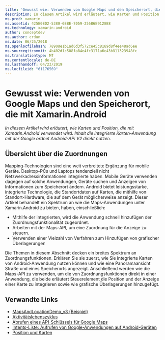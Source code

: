 ```yaml
---
title: 'Gewusst wie: Verwenden von Google Maps und den Speicherort, die mit Xamarin.Android'
description: In diesem Artikel wird erläutert, wie Karten und Position, die mit Xamarin.Android verwendet wird. Inhalt die integrierte Karten-Anwendung mit der Google ordnet Android-API V2 direkt nutzen.
ms.prod: xamarin
ms.assetid: 425E0ED2-5380-6EBE-7059-256B6E9128B8
ms.technology: xamarin-android
author: conceptdev
ms.author: crdun
ms.date: 06/25/2018
ms.openlocfilehash: 78908e1b1ad6d3f572ce45c8189d8f4ee48ad6ee
ms.sourcegitcommit: 4b402d1c508fa84e4fc3171a6e43b811323948fc
ms.translationtype: MT
ms.contentlocale: de-DE
ms.lasthandoff: 04/23/2019
ms.locfileid: "61176569"
---
```

# <a name="how-to-use-google-maps-and-location-with-xamarinandroid"></a>Gewusst wie: Verwenden von Google Maps und den Speicherort, die mit Xamarin.Android

_In diesem Artikel wird erläutert, wie Karten und Position, die mit Xamarin.Android verwendet wird. Inhalt die integrierte Karten-Anwendung mit der Google ordnet Android-API V2 direkt nutzen._

## <a name="maps-overview"></a>Übersicht über die Zuordnungen

Mapping-Technologien sind eine weit verbreitete Ergänzung für mobile Geräte. Desktop-PCs und Laptops tendenziell nicht Netzwerkadressinformationen integrierte haben. Mobile Geräte verwenden dagegen auf solche Anwendungen, Geräte suchen und Anzeigen von Informationen zum Speicherort ändern. Android bietet leistungsstarke, integrierte Technologie, die Standortdaten auf Karten, die mithilfe von Standort-Hardware, die auf dem Gerät möglicherweise anzeigt. Dieser Artikel behandelt ein Spektrum an wie die Maps-Anwendungen unter Xamarin.Android zu bieten, haben, einschließlich: 

-  Mithilfe der integrierten, wird die Anwendung schnell hinzufügen der Zuordnungsfunktionalität zugeordnet.
-  Arbeiten mit der Maps-API, um eine Zuordnung für die Anzeige zu steuern.
-  Verwenden einer Vielzahl von Verfahren zum Hinzufügen von grafischer Überlagerungen

Die Themen in diesem Abschnitt decken ein breites Spektrum an Zuordnungsfunktionen.
Erklären Sie sie zuerst, wie Sie integrierte Karten von Android-Anwendung nutzen können und wie eine Panoramaansicht Straße und eines Speicherorts angezeigt. Anschließend werden wie die Maps-API zu verwenden, um die von Zuordnungsfunktionen direkt in einer Anwendung, die beide erläutert Steuerelement die Position und der Anzeige einer Karte zu integrieren sowie wie grafische Überlagerungen hinzugefügt.


## <a name="related-links"></a>Verwandte Links

- [MapsAndLocationDemo_v3 (Beispiel)](https://developer.xamarin.com/samples/monodroid/MapsAndLocationDemo_v3/)
- [Aktivitätslebenszyklus](~/android/app-fundamentals/activity-lifecycle/index.md)
- [Abrufen eines API-Schlüssels für Google Maps](~/android/platform/maps-and-location/maps/obtaining-a-google-maps-api-key.md)
- [Intents-Liste: Aufrufen von Google-Anwendungen auf Android-Geräten](https://developer.android.com/guide/appendix/g-app-intents.html)
- [Position und Karten](https://developer.android.com/guide/topics/location/index.html)
